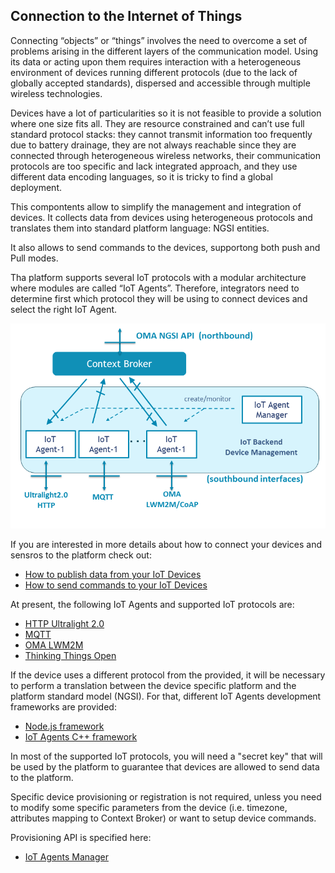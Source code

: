 ## Connection to the Internet of Things ##

Connecting “objects” or “things” involves the need to overcome a set of problems arising in the different layers of the communication model. Using its data or acting upon them requires interaction with a heterogeneous environment of devices running different protocols (due to the lack of globally accepted standards), dispersed and accessible through multiple wireless technologies.  

Devices have a lot of particularities so it is not feasible to provide a solution where one size fits all. They are resource constrained and can’t use full standard protocol stacks: they cannot transmit information too frequently due to battery drainage, they are not always reachable since they are connected through heterogeneous wireless networks, their communication protocols are too specific and lack integrated approach, and they use different data encoding languages, so it is tricky to find a global deployment.  

This compontents allow to simplify the management and integration of devices. It collects data from devices using heterogeneous protocols and translates them into standard platform language: NGSI entities.

It also allows to send commands to the devices, supportong both push and Pull modes. 

Tha platform supports several IoT protocols with a modular architecture where modules are called “IoT Agents”. Therefore, integrators need to determine first which protocol they will be using to connect devices and select the right IoT Agent. 

![](media/iot_agents.png)


If you are interested in more details about how to connect your devices and sensros to the platform check out:

- [How to publish data from your IoT Devices](device_gateway_detail.md#publishing-data-from-your-iot-devices)
- [How to send commands to your IoT Devices](device_gateway_detail.md#acting-upon-devices)

 
At present, the following IoT Agents and supported IoT protocols are:

- [HTTP Ultralight 2.0](https://github.com/telefonicaid/fiware-IoTAgent-Cplusplus/blob/release/1.0.2/doc/UL20_protocol.md)
- [MQTT](https://github.com/telefonicaid/fiware-IoTAgent-Cplusplus/blob/release/1.0.2/doc/MQTT_protocol.md)
- [OMA LWM2M](https://github.com/telefonicaid/lightweightm2m-iotagent)
- [Thinking Things Open](https://github.com/telefonicaid/iotagent-thinking-things)

If the device uses a different protocol from the provided, it will be necessary to perform a translation between the device specific platform and the platform standard model (NGSI). For that, different IoT Agents development frameworks are provided: 

- [Node.js framework](https://github.com/telefonicaid/iotagent-node-lib)
- [IoT Agents C++ framework](https://github.com/telefonicaid/fiware-IoTAgent-Cplusplus)


In most of the supported IoT protocols, you will need a "secret key" that will be used by the platform to guarantee that devices are allowed to send data to the platform.

Specific device provisioning or registration is not required, unless you need to modify some specific parameters from the device (i.e. timezone, attributes mapping to Context Broker) or want to setup device commands.

Provisioning API is specified here:
 
- [IoT Agents Manager](http://docs.telefonicaiotiotagents.apiary.io/)



